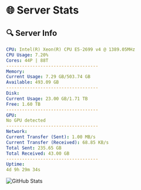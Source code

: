 # 🌐 Server Stats
## 🔍 Server Info
```yaml
CPU: Intel(R) Xeon(R) CPU E5-2699 v4 @ 1389.05MHz
CPU Usage: 7.20%
Cores: 44P | 88T
-----------------------------------
Memory:
Current Usage: 7.29 GB/503.74 GB
Available: 493.09 GB
-----------------------------------
Disk:
Current Usage: 23.00 GB/1.71 TB
Free: 1.60 TB
-----------------------------------
GPU:
No GPU detected
-----------------------------------
Network:
Current Transfer (Sent): 1.00 MB/s
Current Transfer (Received): 68.85 KB/s
Total Sent: 235.65 GB
Total Received: 43.00 GB
-----------------------------------
Uptime:
4d 9h 29m 34s
```
![GitHub Stats](https://img.shields.io/badge/Updated-2025-04-24_02:38:22-blue)